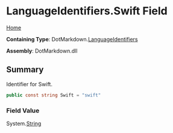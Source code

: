 <a name="_top"></a>

# LanguageIdentifiers\.Swift Field

[Home](../../../README.md#_top)

**Containing Type**: DotMarkdown\.[LanguageIdentifiers](../README.md#_top)

**Assembly**: DotMarkdown\.dll

## Summary

Identifier for Swift\.

```csharp
public const string Swift = "swift"
```

### Field Value

System\.[String](https://docs.microsoft.com/en-us/dotnet/api/system.string)

